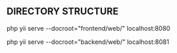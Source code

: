 
DIRECTORY STRUCTURE
-------------------

php yii serve --docroot="frontend/web/" localhost:8080

php yii serve --docroot="backend/web/" localhost:8081